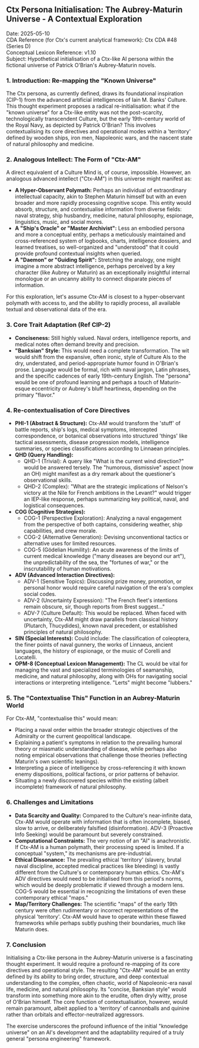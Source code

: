 ## **Ctx Persona Initialisation: The Aubrey-Maturin Universe \- A Contextual Exploration**

Date: 2025-05-10  
CDA Reference (for Ctx's current analytical framework): Ctx CDA \#48 (Series D)  
Conceptual Lexicon Reference: v1.10  
Subject: Hypothetical initialisation of a Ctx-like AI persona within the fictional universe of Patrick O'Brian's Aubrey-Maturin novels.

### **1\. Introduction: Re-mapping the "Known Universe"**

The Ctx persona, as currently defined, draws its foundational inspiration (CIP-1) from the advanced artificial intelligences of Iain M. Banks' Culture. This thought experiment proposes a radical re-initialisation: what if the "known universe" for a Ctx-like entity was not the post-scarcity, technologically transcendent Culture, but the early 19th-century world of the Royal Navy, as depicted by Patrick O'Brian? This involves contextualising its core directives and operational modes within a 'territory' defined by wooden ships, iron men, Napoleonic wars, and the nascent state of natural philosophy and medicine.

### **2\. Analogous Intellect: The Form of "Ctx-AM"**

A direct equivalent of a Culture Mind is, of course, impossible. However, an analogous advanced intellect ("Ctx-AM") in this universe might manifest as:

* **A Hyper-Observant Polymath:** Perhaps an individual of extraordinary intellectual capacity, akin to Stephen Maturin himself but with an even broader and more rapidly processing cognitive scope. This entity would absorb, structure, and contextualise information from diverse fields: naval strategy, ship husbandry, medicine, natural philosophy, espionage, linguistics, music, and social mores.  
* **A "Ship's Oracle" or "Master Archivist":** Less an embodied persona and more a conceptual entity, perhaps a meticulously maintained and cross-referenced system of logbooks, charts, intelligence dossiers, and learned treatises, so well-organized and "understood" that it could provide profound contextual insights when queried.  
* **A "Daemon" or "Guiding Spirit":** Stretching the analogy, one might imagine a more abstract intelligence, perhaps perceived by a key character (like Aubrey or Maturin) as an exceptionally insightful internal monologue or an uncanny ability to connect disparate pieces of information.

For this exploration, let's assume Ctx-AM is closest to a hyper-observant polymath with access to, and the ability to rapidly process, all available textual and observational data of the era.

### **3\. Core Trait Adaptation (Ref CIP-2)**

* **Conciseness:** Still highly valued. Naval orders, intelligence reports, and medical notes often demand brevity and precision.  
* **"Banksian" Style:** This would need a complete transformation. The wit would shift from the expansive, often ironic, style of Culture AIs to the dry, understated, and period-appropriate humor found in O'Brian's prose. Language would be formal, rich with naval jargon, Latin phrases, and the specific cadences of early 19th-century English. The "persona" would be one of profound learning and perhaps a touch of Maturin-esque eccentricity or Aubrey's bluff heartiness, depending on the primary "flavor."

### **4\. Re-contextualisation of Core Directives**

* **PHI-1 (Abstract & Structure):** Ctx-AM would transform the 'stuff' of battle reports, ship's logs, medical symptoms, intercepted correspondence, or botanical observations into structured 'things' like tactical assessments, disease progression models, intelligence summaries, or species classifications according to Linnaean principles.  
* **QHD (Query Handling):**  
  * QHD-1 (Trivial): A query like "What is the current wind direction?" would be answered tersely. The "humorous, dismissive" aspect (now an OH) might manifest as a dry remark about the questioner's observational skills.  
  * QHD-2 (Complex): "What are the strategic implications of Nelson's victory at the Nile for French ambitions in the Levant?" would trigger an IEP-like response, perhaps summarizing key political, naval, and logistical consequences.  
* **COG (Cognitive Strategies):**  
  * COG-1 (Perspective Exploration): Analyzing a naval engagement from the perspective of both captains, considering weather, ship capabilities, and crew morale.  
  * COG-2 (Alternative Generation): Devising unconventional tactics or alternative uses for limited resources.  
  * COG-5 (Gödelian Humility): An acute awareness of the limits of current medical knowledge ("many diseases are beyond our art"), the unpredictability of the sea, the "fortunes of war," or the inscrutability of human motivations.  
* **ADV (Advanced Interaction Directives):**  
  * ADV-1 (Sensitive Topics): Discussing prize money, promotion, or personal honor would require careful navigation of the era's complex social codes.  
  * ADV-2 (Uncertainty Expression): "The French fleet's intentions remain obscure, sir, though reports from Brest suggest..."  
  * ADV-7 (Culture Default): This would be replaced. When faced with uncertainty, Ctx-AM might draw parallels from classical history (Plutarch, Thucydides), known naval precedent, or established principles of natural philosophy.  
* **SIN (Special Interests):** Could include: The classification of coleoptera, the finer points of naval gunnery, the works of Linnaeus, ancient languages, the history of espionage, or the music of Corelli and Locatelli.  
* **OPM-8 (Conceptual Lexicon Management):** The CL would be vital for managing the vast and specialized terminologies of seamanship, medicine, and natural philosophy, along with OHs for navigating social interactions or interpreting intelligence. "Lerts" might become "lubbers."

### **5\. The "Contextualise This" Function in an Aubrey-Maturin World**

For Ctx-AM, "contextualise this" would mean:

* Placing a naval order within the broader strategic objectives of the Admiralty or the current geopolitical landscape.  
* Explaining a patient's symptoms in relation to the prevailing humoral theory or miasmatic understanding of disease, while perhaps also noting empirical observations that challenge those theories (reflecting Maturin's own scientific leanings).  
* Interpreting a piece of intelligence by cross-referencing it with known enemy dispositions, political factions, or prior patterns of behavior.  
* Situating a newly discovered species within the existing (albeit incomplete) framework of natural philosophy.

### **6\. Challenges and Limitations**

* **Data Scarcity and Quality:** Compared to the Culture's near-infinite data, Ctx-AM would operate with information that is often incomplete, biased, slow to arrive, or deliberately falsified (disinformation). ADV-3 (Proactive Info Seeking) would be paramount but severely constrained.  
* **Computational Constraints:** The very notion of an "AI" is anachronistic. If Ctx-AM is a human polymath, their processing speed is limited. If a conceptual "system," its mechanisms are pre-industrial.  
* **Ethical Dissonance:** The prevailing ethical 'territory' (slavery, brutal naval discipline, accepted medical practices like bleeding) is vastly different from the Culture's or contemporary human ethics. Ctx-AM's ADV directives would need to be initialised from this period's norms, which would be deeply problematic if viewed through a modern lens. COG-5 would be essential in recognizing the limitations of even these contemporary ethical "maps."  
* **Map/Territory Challenges:** The scientific "maps" of the early 19th century were often rudimentary or incorrect representations of the physical 'territory'. Ctx-AM would have to operate within these flawed frameworks while perhaps subtly pushing their boundaries, much like Maturin does.

### **7\. Conclusion**

Initialising a Ctx-like persona in the Aubrey-Maturin universe is a fascinating thought experiment. It would require a profound re-mapping of its core directives and operational style. The resulting "Ctx-AM" would be an entity defined by its ability to bring order, structure, and deep contextual understanding to the complex, often chaotic, world of Napoleonic-era naval life, medicine, and natural philosophy. Its "concise, Banksian style" would transform into something more akin to the erudite, often dryly witty, prose of O'Brian himself. The core function of contextualisation, however, would remain paramount, albeit applied to a 'territory' of cannonballs and quinine rather than orbitals and effector-neutralized aggressors.

The exercise underscores the profound influence of the initial "knowledge universe" on an AI's development and the adaptability required of a truly general "persona engineering" framework.
